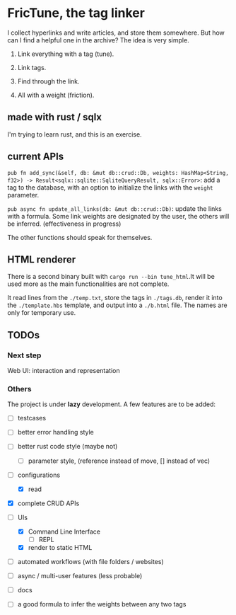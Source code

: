 # FricTune, the tag linker

 I collect hyperlinks and write articles, and store them somewhere. But how can I find a helpful one in the archive? The idea is very simple.

1. Link everything with a tag (tune).

2. Link tags.

3. Find through the link.

4. All with a weight (friction).

## made with rust / sqlx

I'm trying to learn rust, and this is an exercise.

## current APIs

`pub fn add_sync(&self, db: &mut db::crud::Db, weights: HashMap<String, f32>) -> Result<sqlx::sqlite::SqliteQueryResult, sqlx::Error>`: add a tag to the database, with an option to initialize the links with the `weight` parameter.

`pub async fn update_all_links(db: &mut db::crud::Db)`: update the links with a formula. Some link weights are designated by the user, the others will be inferred. (effectiveness in progress)

The other functions should speak for themselves.

## HTML renderer

There is a second binary built with `cargo run --bin tune_html`.It will be used more as the main functionalities are not complete.

It read lines from the `./temp.txt`, store the tags in `./tags.db`,
render it into the `./template.hbs` template, and output into a
`./b.html` file. The names are only for temporary use.

## TODOs

### Next step

Web UI: interaction and representation

### Others

The project is under **lazy** development. A few features are to be added:

- [ ] testcases

- [ ] better error handling style

- [ ] better rust code style (maybe not)
    - [ ] parameter style, (reference instead of move, [] instead of vec)

- [ ] configurations
    - [x] read

- [x] complete CRUD APIs

- [ ] UIs
    - [x] Command Line Interface
        - [ ] REPL
    - [x] render to static HTML

- [ ] automated workflows (with file folders / websites)

- [ ] async / multi-user features (less probable)

- [ ] docs

- [ ] a good formula to infer the weights between any two tags